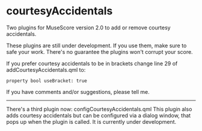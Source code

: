 courtesyAccidentals
===================

Two plugins for MuseScore version 2.0 to add or remove courtesy accidentals.

These plugins are still under development. If you use them, make sure to
safe your work. There's no guarantee the plugins won't corrupt your score.

If you prefer courtesy accidentals to be in brackets change line 29 of
addCourtesyAccidentals.qml to:

    property bool useBracket: true

If you have comments and/or suggestions, please tell me.

---

There's a third plugin now: configCourtesyAccidentals.qml
This plugin also adds courtesy accidentals but can be configured via a dialog
window, that pops up when the plugin is called.
It is currently under development.
